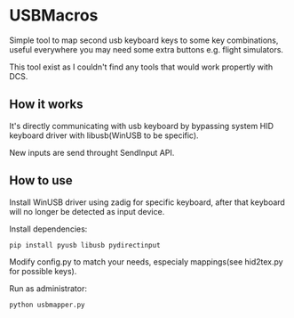 # USBMacros

Simple tool to map second usb keyboard keys to some key combinations, useful everywhere you may need some extra buttons e.g. flight simulators.

This tool exist as I couldn't find any tools that would work propertly with DCS.


## How it works

It's directly communicating with usb keyboard by bypassing system HID keyboard driver with libusb(WinUSB to be specific). 

New inputs are send throught SendInput API.

## How to use

Install WinUSB driver using zadig for specific keyboard, after that keyboard will no longer be detected as input device. 

Install dependencies: 
```sh
pip install pyusb libusb pydirectinput
```

Modify config.py to match your needs, especialy mappings(see hid2tex.py for possible keys).

Run as administrator:
```
python usbmapper.py
```
